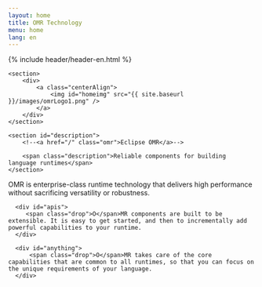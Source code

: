 ```yaml
---
layout: home
title: OMR Technology
menu: home
lang: en
---
```


[//]: # "*******************************************************************************"
[//]: # "* Copyright (c) 2016, 2018 IBM Corp. and others"
[//]: # "*"
[//]: # "* This program and the accompanying materials are made available under"
[//]: # "* the terms of the Eclipse Public License 2.0 which accompanies this"
[//]: # "* distribution and is available at https://www.eclipse.org/legal/epl-2.0/"
[//]: # "* or the Apache License, Version 2.0 which accompanies this distribution and"
[//]: # "* is available at https://www.apache.org/licenses/LICENSE-2.0."
[//]: # "*"
[//]: # "* This Source Code may also be made available under the following"
[//]: # "* Secondary Licenses when the conditions for such availability set"
[//]: # "* forth in the Eclipse Public License, v. 2.0 are satisfied: GNU"
[//]: # "* General Public License, version 2 with the GNU Classpath"
[//]: # "* Exception [1] and GNU General Public License, version 2 with the"
[//]: # "* OpenJDK Assembly Exception [2]."
[//]: # "*"
[//]: # "* [1] https://www.gnu.org/software/classpath/license.html"
[//]: # "* [2] http://openjdk.java.net/legal/assembly-exception.html"
[//]: # "*"
[//]: # "* SPDX-License-Identifier: EPL-2.0 OR Apache-2.0 OR GPL-2.0 WITH Classpath-exception-2.0 OR LicenseRef-GPL-2.0 WITH Assembly-exception"
[//]: # "*******************************************************************************"

<section id="home-content">
    {% include header/header-en.html %}
    <div id="overlay"></div>

	<section>
		<div>
			<a class="centerAlign">
				<img id="homeimg" src="{{ site.baseurl }}/images/omrLogo1.png" />
			</a>
		</div>
	</section>

    <section id="description">
        <!--<a href="/" class="omr">Eclipse OMR</a>-->

        <span class="description">Reliable components for building language runtimes</span>
    </section>

</section>

<!--<section>
	<div>
		<a class="centerAlign">
			<img id="homeimg" src="/images/jigsaw.png" />
		</a>
	</div>
</section>-->

<section id="intro">

  <div id="boxes" class="clearfix">
      <div id="web-applications">
          <span class="drop">O</span>MR is enterprise-class runtime technology that delivers high performance without sacrificing versatility or robustness.
      </div>

      <div id="apis">
         <span class="drop">O</span>MR components are built to be extensible. It is easy to get started, and then to incrementally add powerful capabilities to your runtime.
      </div>

      <div id="anything">
          <span class="drop">O</span>MR takes care of the core capabilities that are common to all runtimes, so that you can focus on the unique requirements of your language.
      </div>
  </div>
<br>
  <!--<div id="incubating" class="centerAlign">
		<a href="https://projects.eclipse.org/projects/technology.omr"><img src="/images/incubating.png" style="width:40px;"></a>
  </div>-->
</section>

